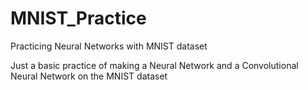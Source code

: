 # MNIST_Practice
Practicing Neural Networks with MNIST dataset

Just a basic practice of making a Neural Network and a Convolutional Neural Network on the MNIST dataset
